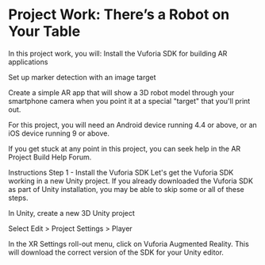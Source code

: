 # Project Work: There’s a Robot on Your Table
In this project work, you will:
Install the Vuforia SDK for building AR applications

Set up marker detection with an image target

Create a simple AR app that will show a 3D robot model through your smartphone camera when you point it at a special "target" that you'll print out. 

For this project, you will need an Android device running 4.4 or above, or an iOS device running 9 or above.

If you get stuck at any point in this project, you can seek help in the AR Project Build Help Forum.

Instructions
Step 1 - Install the Vuforia SDK
Let's get the Vuforia SDK working in a new Unity project. If you already downloaded the Vuforia SDK as part of Unity installation, you may be able to skip some or all of these steps.

In Unity, create a new 3D Unity project

Select Edit > Project Settings > Player

In the XR Settings roll-out menu, click on Vuforia Augmented Reality. This will download the correct version of the SDK for your Unity editor.
